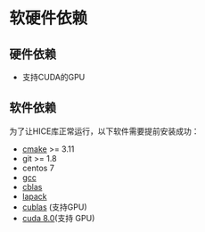 # 软硬件依赖

## 硬件依赖

- 支持CUDA的GPU

## 软件依赖

为了让HICE库正常运行，以下软件需要提前安装成功：

- [cmake](part2/llib/cmake.md) >= 3.11
- git >= 1.8
- centos 7
- [gcc](part2/llib/gcc.md)
- [cblas](part2/llib/cblas.md)
- [lapack](part2/llib/lapack.md)
- [cublas](part2/llib/cublas.md) (支持GPU)
- [cuda 8.0](part2/llib/cuda.md)(支持 GPU)

